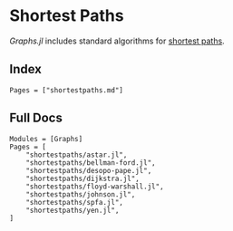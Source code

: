 # Shortest Paths

*Graphs.jl* includes standard algorithms for [shortest paths](https://en.wikipedia.org/wiki/Shortest_path_problem).

## Index

```@index
Pages = ["shortestpaths.md"]
```

## Full Docs

```@autodocs
Modules = [Graphs]
Pages = [
    "shortestpaths/astar.jl",
    "shortestpaths/bellman-ford.jl",
    "shortestpaths/desopo-pape.jl",
    "shortestpaths/dijkstra.jl",
    "shortestpaths/floyd-warshall.jl",
    "shortestpaths/johnson.jl",
    "shortestpaths/spfa.jl",
    "shortestpaths/yen.jl",
]

```

